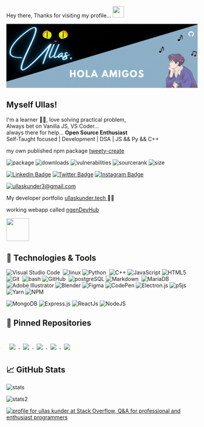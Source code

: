 Hey there, Thanks for visiting my profile... 
<img src="https://raw.githubusercontent.com/MartinHeinz/MartinHeinz/master/wave.gif" width="30px" height="30px">

![Profile](./Ullas.gif)

<p align="center">
        <h2 > Myself Ullas! </h2>
  <p>
    I'm a learner 🐱‍👤, love solving practical problem, <br> Always bet on Vanilla JS, VS Coder... <br> always there for help... <strong>Open Source Enthusiast</strong> <br> Self-Taught focused | Development | DSA | JS && Py && C++
</p>
</p>

my own published npm package [tweety-create](https://www.npmjs.com/package/tweety-create)

![package](https://img.shields.io/npm/v/tweety-create?color=green&logo=npm)
![downloads](https://img.shields.io/npm/dm/tweety-create)
![vulnerabilities](https://img.shields.io/snyk/vulnerabilities/npm/tweety-create)
![sourcerank](https://img.shields.io/librariesio/sourcerank/npm/tweety-create?color=green&logo=npm)
![size](https://img.shields.io/bundlephobia/min/tweety-create)

[![Linkedin Badge](https://img.shields.io/badge/-LinkedIn-0e76a8?style=flat-square&logo=Linkedin&logoColor=white)](https://www.linkedin.com/in/ullas-i/)
[![Twitter Badge](https://img.shields.io/badge/-Twitter-00acee?style=flat-square&logo=Twitter&logoColor=white)](https://twitter.com/ullaskunder3)
[![Instagram Badge](https://img.shields.io/badge/-Instagram-e4405f?style=flat-square&logo=Instagram&logoColor=white)](https://www.instagram.com/a.swartzs/)

<a href="mailto:ullaskunder3@gmail.com">![ullaskunder3@gmail.com](https://img.shields.io/badge/Gmail-D14836?style=for-the-badge&logo=gmail&logoColor=white)</a>

My developer portfolio <a href="https://ullaskunder.tech/" title="ullaskunder.tech"> ullaskunder.tech </a> 🚀🐼

working webapp called <a href="https://ndevhub.vercel.app/" title="ndevhub"> ngenDevHub </a>

<img align="" src = "https://user-images.githubusercontent.com/66258652/133882911-1c2e5b1f-01b3-438f-83cb-7256e912f655.gif" width="60" height="60"/>

## 🔧 Technologies & Tools

![Visual Studio Code](https://img.shields.io/badge/-Visual%20Studio%20Code-05122A?style=flat&logo=visual-studio-code&logoColor=007ACC)&nbsp;
![linux](https://img.shields.io/badge/OS-Linux-informational?style=flat&logo=linux&logoColor=white&color=2bbc8a)
![Python](https://img.shields.io/badge/-Python-05122A?style=flat&logo=python)&nbsp;
![C++](https://img.shields.io/badge/c++-%2300599C.svg?style=flat&logo=c%2B%2B&logoColor=white)
![JavaScript](https://img.shields.io/badge/javascript-%23323330.svg?style=flat&logo=javascript&logoColor=%23F7DF1E)
![HTML5](https://img.shields.io/badge/html5-%23E34F26.svg?style=flat&logo=html5&logoColor=white)
![Git](https://img.shields.io/badge/-Git-05122A?style=flat&logo=git)&nbsp;
![bash](https://img.shields.io/badge/Shell-Bash-informational?style=flat&logo=gnu-bash&logoColor=white&color=2bbc8a)
![GitHub](https://img.shields.io/badge/-GitHub-05122A?style=flat&logo=github)&nbsp;
![postgreSQL](https://img.shields.io/badge/Tools-PostgreSQL-informational?style=flat&logo=postgresql&logoColor=white&color=2bbc8a)
![Markdown](https://img.shields.io/badge/-Markdown-05122A?style=flat&logo=markdown)&nbsp;
![MariaDB](https://img.shields.io/badge/MariaDB-003545?style=flat&logo=mariadb&logoColor=white)&nbsp;
![Adobe Illustrator](https://img.shields.io/badge/adobeillustrator-%23FF9A00.svg?style=flat&logo=adobeillustrator&logoColor=white)
![Blender](https://img.shields.io/badge/blender-%23F5792A.svg?style=flat&logo=blender&logoColor=white)
![Figma](https://img.shields.io/badge/figma-%23F24E1E.svg?style=flat&logo=figma&logoColor=white)
![CodePen](https://img.shields.io/badge/Codepen-000000?style=flat&logo=codepen&logoColor=white)
![Electron.js](https://img.shields.io/badge/Electron-191970?style=flat&logo=Electron&logoColor=white)
![p5js](https://img.shields.io/badge/p5.js-ED225D?style=flat&logo=p5.js&logoColor=FFFFFF)
![Yarn](https://img.shields.io/badge/yarn-%232C8EBB.svg?style=flat&logo=yarn&logoColor=white)
![NPM](https://img.shields.io/badge/NPM-%23000000.svg?style=flat&logo=npm&logoColor=white)

![MongoDB](https://img.shields.io/badge/MongoDB-%234ea94b.svg?style=flat&logo=mongodb&logoColor=white)
![Express.js](https://img.shields.io/badge/express.js-%23404d59.svg?style=flat&logo=express&logoColor=%2361DAFB)
![ReactJs](https://img.shields.io/badge/react-%2320232a.svg?style=flat&logo=react&logoColor=%2361DAFB)
![NodeJS](https://img.shields.io/badge/node.js-6DA55F?style=flat&logo=node.js&logoColor=white)

## 📌 Pinned Repositories

<br>

<a href="https://github.com/ullaskunder3/DevHub">
  <img align="center" style="margin:0.5rem" src="https://github-readme-stats.vercel.app/api/pin/?username=ullaskunder3&repo=DevHub&title_color=ffffff&text_color=c9cacc&icon_color=4AB197&bg_color=1A2B34" />
</a>

<a href="https://github.com/ullaskunder3/Solution-to-graphics.h">
  <img align="center" style="margin:0.5rem" src="https://github-readme-stats.vercel.app/api/pin/?username=ullaskunder3&repo=Solution-to-graphics.h&title_color=ffffff&text_color=c9cacc&icon_color=4AB197&bg_color=1A2B34" />
</a>

<a href="https://github.com/ullaskunder3/mnx-blog">
  <img align="center" style="margin:0.5rem" src="https://github-readme-stats.vercel.app/api/pin/?username=ullaskunder3&repo=mnx-blog&title_color=ffffff&text_color=c9cacc&icon_color=4AB197&bg_color=1A2B34" />
</a>

<a href="https://github.com/ullaskunder3/mastering-js">
  <img align="center" style="margin:0.5rem" src="https://github-readme-stats.vercel.app/api/pin/?username=ullaskunder3&repo=mastering-js&title_color=ffffff&text_color=c9cacc&icon_color=4AB197&bg_color=1A2B34" />
</a>

<a href="https://github.com/ullaskunder3/tweety-create">
    <img align="center" style="margin:0.5rem" src="https://github-readme-stats.vercel.app/api/pin/?username=ullaskunder3&repo=tweety-create&title_color=ffffff&text_color=c9cacc&icon_color=4AB197&bg_color=1A2B34" />
</a>
  
## 📈 GitHub Stats

![stats](https://github-readme-stats.vercel.app/api?username=ullaskunder3&show_icons=true&title_color=ffffff&text_color=c9cacc&icon_color=4AB197&bg_color=1A2B34) 

![stats2](https://github-readme-stats.vercel.app/api/top-langs/?username=ullaskunder3&exclude_repo=KNN-Image-Classification&show_icons=true&hide_border=true&layout=compact&langs_count=8&&title_color=ffffff&text_color=c9cacc&icon_color=4AB197&bg_color=1A2B34)

<a href="https://stackoverflow.com/users/15107749/ullas-kunder"><img src="https://stackoverflow.com/users/flair/15107749.png" width="208" height="58" alt="profile for ullas kunder at Stack Overflow, Q&amp;A for professional and enthusiast programmers" title="profile for ullas kunder at Stack Overflow, Q&amp;A for professional and enthusiast programmers"></a>
